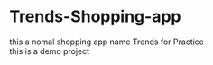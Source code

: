 # Trends-Shopping-app
this a nomal shopping app name Trends for Practice
<br/>
this is a demo project